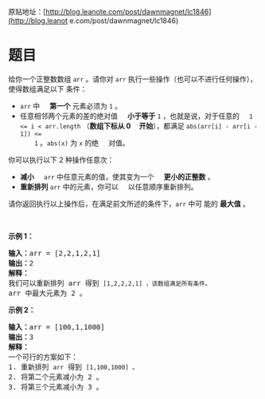 原贴地址：[http://blog.leanote.com/post/dawnmagnet/lc1846](http://blog.leanot
e.com/post/dawnmagnet/lc1846)
# 题目
<p>给你一个正整数数组&nbsp;<code>arr</code>&nbsp;。请你对 
<code>arr</code>&nbsp;执行一些操作（也可以不进行任何操作），使得数组满足以下
条件：</p>
<ul>
    <li><code>arr</code>&nbsp;中 
    <strong>第一个</strong>&nbsp;元素必须为&nbsp;<code>1</code>&nbsp;。</li>
    <li>任意相邻两个元素的差的绝对值 
    <strong>小于等于</strong>&nbsp;<code>1</code>&nbsp;，也就是说，对于任意的 
    <code>1 &lt;= i &lt; arr.length</code>&nbsp;（<strong>数组下标从 0 
    开始</strong>），都满足&nbsp;<code>abs(arr[i] - arr[i - 1]) &lt;= 
    1</code>&nbsp;。<code>abs(x)</code>&nbsp;为&nbsp;<code>x</code>&nbsp;的绝
    对值。</li>
</ul>
<p>你可以执行以下 2 种操作任意次：</p>
<ul>
    <li><strong>减小</strong> 
    <code>arr</code>&nbsp;中任意元素的值，使其变为一个 
    <strong>更小的正整数</strong>&nbsp;。</li>
    <li><strong>重新排列</strong>&nbsp;<code>arr</code>&nbsp;中的元素，你可以
    以任意顺序重新排列。</li>
</ul>
<p>请你返回执行以上操作后，在满足前文所述的条件下，<code>arr</code>&nbsp;中可
能的 <strong>最大值</strong>&nbsp;。</p>
<p>&nbsp;</p>
<p><strong>示例 1：</strong></p>
<pre><b>输入：</b>arr = [2,2,1,2,1]
<b>输出：</b>2
<b>解释：</b>
我们可以重新排列 arr 得到 <code>[1,2,2,2,1] ，该数组满足所有条件。</code>
arr 中最大元素为 2 。
</pre>
<p><strong>示例 2：</strong></p>
<pre><b>输入：</b>arr = [100,1,1000]
<b>输出：</b>3
<b>解释：</b>
一个可行的方案如下：
1. 重新排列 <code>arr</code> 得到 <code>[1,100,1000] 。</code>
2. 将第二个元素减小为 2 。
3. 将第三个元素减小为 3 。</pre>
